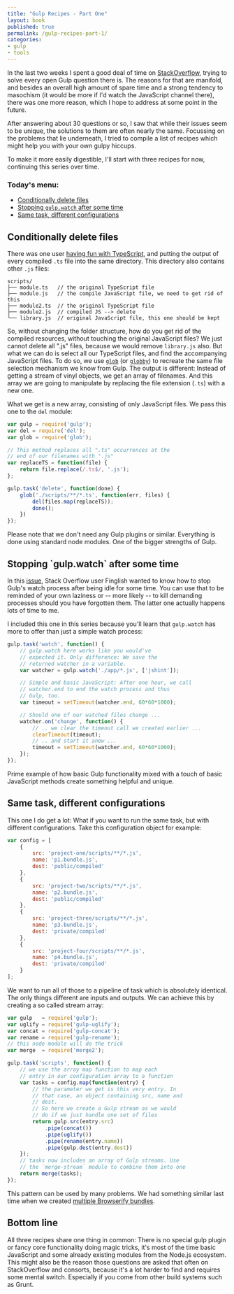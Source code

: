 ```yaml
---
title: "Gulp Recipes - Part One"
layout: book
published: true
permalink: /gulp-recipes-part-1/
categories:
- gulp
- tools
---
```


In the last two weeks I spent a good deal of time on [StackOverflow](http://stackoverflow.com/questions/tagged/gulp), trying to solve every open Gulp question there is. The reasons for that are manifold, and besides an overall high amount of spare time and a strong tendency to masochism (it would be more if I'd watch the JavaScript channel there), there was one more reason, which I hope to address at some point in the future.

After answering about 30 questions or so, I saw that while their issues seem to be unique, the solutions to them are often nearly the same. Focussing on the problems that lie underneath, I tried to compile a list of recipes which might help you with your own gulpy hiccups.

To make it more easily digestible, I'll start with three recipes for now, continuing this series over time.

### Today's menu:

* [Conditionally delete files](#conditionally-delete-files)
* [Stopping `gulp.watch` after some time](#stopping-the-watch-process-after-some-time)
* [Same task, different configurations](#same-task-different-configurations)

<h2 id="conditionally-delete-files">Conditionally delete files</h2>

There was one user [having fun with TypeScript](http://stackoverflow.com/questions/29267041/how-to-conditionally-delete-generated-javascript-files/), and putting the output of every compiled `.ts` file into the same directory. This directory also contains other `.js` files:

```
scripts/
├── module.ts   // the original TypeScript file
├── module.js   // the compile JavaScript file, we need to get rid of this
├── module2.ts  // the original TypeScript file
├── module2.js  // compiled JS --> delete
└── library.js  // original JavaScript file, this one should be kept
```

So, without changing the folder structure, how do you get rid of the compiled resources, without touching the original JavaScript files? We just cannot delete all ".js" files, because we would remove `library.js` also. But what we can do is select all our TypeScript files, and find the accompanying JavaScript files. To do so, we use [`glob`](https://www.npmjs.com/package/glob) (or [`globby`](https://www.npmjs.com/package/globby)) to recreate the same file selection mechanism we know from Gulp. The output is different: Instead of getting a stream of vinyl objects, we get an array of filenames. And this array we are going to manipulate by replacing the file extension (`.ts`) with a new one.

What we get is a new array, consisting of only JavaScript files. We pass this one to the `del` module:

```javascript
var gulp = require('gulp');
var del = require('del');
var glob = require('glob');

// This method replaces all ".ts" occurrences at the
// end of our filenames with ".js"
var replaceTS = function(file) {
    return file.replace(/.ts$/, '.js');
};

gulp.task('delete', function(done) {
    glob('./scripts/**/*.ts', function(err, files) {
        del(files.map(replaceTS));
        done();
    })
});
```

Please note that we don't need any Gulp plugins or similar. Everything is done using standard node modules. One of the bigger strengths of Gulp.

<h2 id="stopping-the-watch-process-after-some-time">Stopping `gulp.watch` after some time</h2>

In this [issue](http://stackoverflow.com/questions/29268054/how-to-timeout-gulp-watch-if-inactive/), Stack Overflow user Finglish wanted to know how to stop Gulp's watch process after being idle for some time. You can use that to be reminded of your own laziness or -- more likely -- to kill demanding processes should you have forgotten them. The latter one actually happens lots of time to me.

I included this one in this series because you'll learn that `gulp.watch` has more to offer than just a simple watch process:

```javascript
gulp.task('watch', function() {
	// gulp.watch here works like you would've
	// expected it. Only difference: We save the
	// returned watcher in a variable.
    var watcher = gulp.watch('./app/*.js', ['jshint']);

    // Simple and basic JavaScript: After one hour, we call
    // watcher.end to end the watch process and thus
    // Gulp, too.
    var timeout = setTimeout(watcher.end, 60*60*1000);

	// Should one of our watched files change ...
    watcher.on('change', function() {
    	// .. we clear the timeout call we created earlier ...
        clearTimeout(timeout);
        // .. and start it anew ...
        timeout = setTimeout(watcher.end, 60*60*1000);
    });
});
```

Prime example of how basic Gulp functionality mixed with a touch of basic JavaScript methods create something helpful and unique.

<h2 id="same-task-different-configurations">Same task, different configurations</h2>

This one I do get a lot: What if you want to run the same task, but with different configurations. Take this configuration object for example:

```javascript
var config = [
	{
		src: 'project-one/scripts/**/*.js',
		name: 'p1.bundle.js',
		dest: 'public/compiled'
	},
	{
		src: 'project-two/scripts/**/*.js',
		name: 'p2.bundle.js',
		dest: 'public/compiled'
	},
	{
		src: 'project-three/scripts/**/*.js',
		name: 'p3.bundle.js',
		dest: 'private/compiled'
	},
	{
		src: 'project-four/scripts/**/*.js',
		name: 'p4.bundle.js',
		dest: 'private/compiled'
	}
];
```

We want to run all of those to a pipeline of task which is absolutely identical. The only things different are inputs and outputs. We can achieve this by creating a so called stream array:


```javascript
var gulp   = require('gulp');
var uglify = require('gulp-uglify');
var concat = require('gulp-concat');
var rename = require('gulp-rename');
// this node module will do the trick
var merge  = require('merge2');

gulp.task('scripts', function() {
	// we use the array map function to map each
	// entry in our configuration array to a function
	var tasks = config.map(function(entry) {
		// the parameter we get is this very entry. In
		// that case, an object containing src, name and
		// dest.
		// So here we create a Gulp stream as we would
		// do if we just handle one set of files
		return gulp.src(entry.src)
			.pipe(concat())
			.pipe(uglify())
			.pipe(rename(entry.name))
			.pipe(gulp.dest(entry.dest))
	});
	// tasks now includes an array of Gulp streams. Use
	// the `merge-stream` module to combine them into one
	return merge(tasks);
});
```

This pattern can be used by many problems. We had something similar last time when we created [multiple Browserify bundles](/gulp-browserify-multiple-bundles/).

## Bottom line

All three recipes share one thing in common: There is no special gulp plugin or fancy core functionality doing magic tricks, it's most of the time basic JavaScript and some already existing modules from the Node.js ecosystem. This might also be the reason those questions are asked that often on StackOverflow and consorts, because it's a lot harder to find and requires some mental switch. Especially if you come from other build systems such as Grunt.
